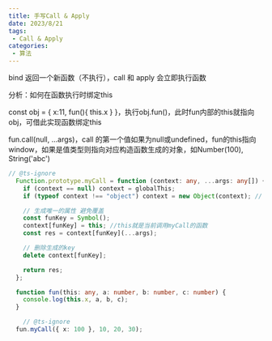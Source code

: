 ```yaml
---
title: 手写Call & Apply
date: 2023/8/21
tags:
 - Call & Apply
categories:
 - 算法
---
```


bind 返回一个新函数（不执行），call 和 apply 会立即执行函数

分析：如何在函数执行时绑定this

const obj = { x:11, fun(){ this.x } }，执行obj.fun()，此时fun内部的this就指向obj，可借此实现函数绑定this

fun.call(null, ...args)，call 的第一个值如果为null或undefined，fun的this指向window，如果是值类型则指向对应构造函数生成的对象，如Number(100), String('abc')

```typescript
// @ts-ignore
  Function.prototype.myCall = function (context: any, ...args: any[]) {
    if (context == null) context = globalThis;
    if (typeof context !== "object") context = new Object(context); // 如果是值类型

    // 生成唯一的属性 避免覆盖
    const funKey = Symbol();
    context[funKey] = this; //this就是当前调用myCall的函数
    const res = context[funKey](...args);

    // 删除生成的key
    delete context[funKey];

    return res;
  };

  function fun(this: any, a: number, b: number, c: number) {
    console.log(this.x, a, b, c);
  }

    // @ts-ignore
  fun.myCall({ x: 100 }, 10, 20, 30);
```